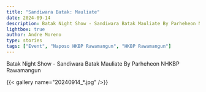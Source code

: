 ```yaml
---
title: "Sandiwara Batak: Mauliate"
date: 2024-09-14
description: Batak Night Show - Sandiwara Batak Mauliate By Parheheon NHKBP Rawamangun
lightbox: true
author: Andre Moreno
type: stories
tags: ["Event", "Naposo HKBP Rawamangun", "HKBP Rawamangun"]
---
```


Batak Night Show - Sandiwara Batak Mauliate By Parheheon NHKBP Rawamangun

{{< gallery name="20240914_*.jpg" />}}